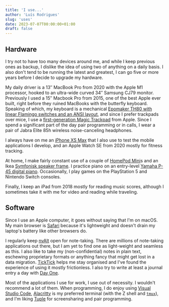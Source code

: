 ```yaml
---
title: 'I use...'
author: 'Luís Rodrigues'
slug: 'uses'
date: 2023-07-07T00:00:00+01:00
draft: false
---
```


## Hardware

I try not to have too many devices around me, and while I keep previous ones as backup, I dislike the idea of using two of anything on a daily basis. I also don't tend to be running the latest and greatest, I can go five or more years before I decide to upgrade my hardware.

My daily driver is a 13″ MacBook Pro from 2020 with the Apple M1 processor, hooked to an ultra-wide curved 34″ Samsung CJ79 monitor. Previously I used a 15″ Macbook Pro from 2015, one of the best Apple ever built, right before they ruined MacBooks with the butterfly keyboard. Speaking of which, my keyboard is a mechanical [Epomaker TH80 with linear Flamingo switches and an ANSI layout](https://epomaker.com/products/epomaker-th80?variant=40057578651721), and since I prefer trackpads over mice, I use a [first-generation Magic Trackpad](https://en.wikipedia.org/wiki/Apple_pointing_devices#1st_generation_2) from Apple. Since I spend a significant part of the day pair programming or in calls, I wear a pair of Jabra Elite 85h wireless noise-canceling headphones.

I always have on me an [iPhone XS Max](https://en.wikipedia.org/wiki/IPhone_XS) that I also use to test the mobile applications I develop, and an Apple Watch SE from 2020 mostly for fitness tracking.

At home, I make fairly constant use of a couple of [HomePod Mini](https://apple.com/homepod-mini)s and an Ikea [Symfonisk speaker frame](https://www.ikea.com/us/en/p/symfonisk-picture-frame-with-wi-fi-speaker-black-smart-40487320/). I practice piano on an entry-level [Yamaha P-45 digital piano](https://usa.yamaha.com/products/musical_instruments/pianos/p_series/p-45/index.html). Occasionally, I play games on the PlayStation 5 and Nintendo Switch consoles.

Finally, I keep an iPad from 2018 mostly for reading music scores, although I sometimes take it with me for video and reading while traveling.

## Software

Since I use an Apple computer, it goes without saying that I'm on macOS. My main browser is [Safari](https://www.apple.com/safari/) because it's lightweight and doesn't drain my laptop's battery like other browsers do.

I regularly keep [nvAlt](https://brettterpstra.com/projects/nvalt/) open for note-taking. There are millions of note-taking applications out there, but I am yet to find one as light-weight and seamless as this. I also like to take my (non-confidential) notes in plain text, eschewing proprietary formats or anything fancy that might get lost in a data migration. [TickTick](https://ticktick.com/) helps me stay organised and I've found the experience of using it mostly frictionless. I also try to write at least a journal entry a day with [Day One](https://dayoneapp.com).

Most of the applications I use for work, I use out of necessity. I wouldn't recommend a lot of them. When programming, I do enjoy using [Visual Studio Code](https://code.visualstudio.com), [Alacritty](https://alacritty.org) is my preferred terminal (with the Z shell and [`tmux`](https://github.com/tmux/tmux/wiki)), and I'm liking [Tuple](https://tuple.app) for screensharing and pair programming.
